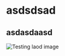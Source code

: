 # ###### 
<h1> asdsdsad</h1>
<h2>asdasdaasd</h2>
<img src="https://octodex.github.com/images/yaktocat.png" alt="Testing laod image"> 
